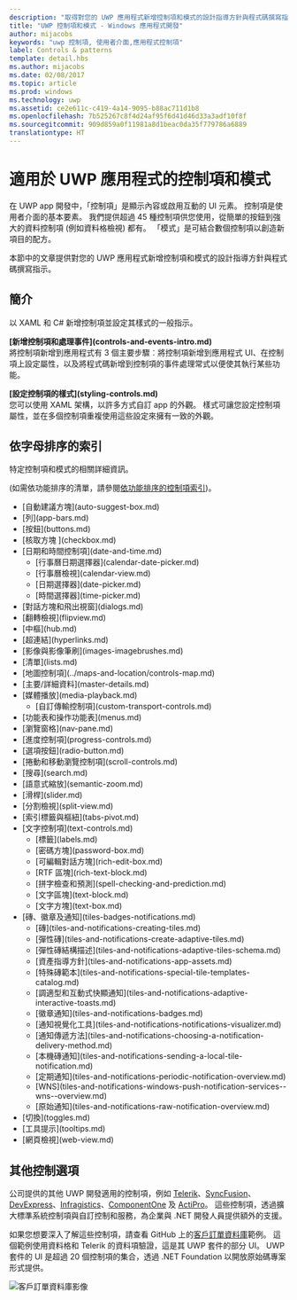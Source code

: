 ```yaml
---
description: "取得對您的 UWP 應用程式新增控制項和模式的設計指導方針與程式碼撰寫指示。 尋找 45 種以上的實用控制項來用於您的應用程式。"
title: "UWP 控制項和模式 - Windows 應用程式開發"
author: mijacobs
keywords: "uwp 控制項, 使用者介面,應用程式控制項"
label: Controls & patterns
template: detail.hbs
ms.author: mijacobs
ms.date: 02/08/2017
ms.topic: article
ms.prod: windows
ms.technology: uwp
ms.assetid: ce2e611c-c419-4a14-9095-b88ac711d1b8
ms.openlocfilehash: 7b525267c8f4d24af95f6d41d46d33a3adf10f8f
ms.sourcegitcommit: 909d859a0f11981a8d1beac0da35f779786a6889
translationtype: HT
---
```

# <a name="controls-and-patterns-for-uwp-apps"></a>適用於 UWP 應用程式的控制項和模式
<link rel="stylesheet" href="https://az835927.vo.msecnd.net/sites/uwp/Resources/css/custom.css"> 

在 UWP app 開發中，「控制項」<i></i>是顯示內容或啟用互動的 UI 元素。 控制項是使用者介面的基本要素。 我們提供超過 45 種控制項供您使用，從簡單的按鈕到強大的資料控制項 (例如資料格檢視) 都有。 「模式」<i></i>是可結合數個控制項以創造新項目的配方。

本節中的文章提供對您的 UWP 應用程式新增控制項和模式的設計指導方針與程式碼撰寫指示。 

## <a name="intro"></a>簡介

以 XAML 和 C# 新增控制項並設定其樣式的一般指示。

<div class="side-by-side">
<div class="side-by-side-content">
  <div class="side-by-side-content-left">
   <p><b>[新增控制項和處理事件](controls-and-events-intro.md)</b> <br/>
將控制項新增到應用程式有 3 個主要步驟︰將控制項新增到應用程式 UI、在控制項上設定屬性，以及將程式碼新增到控制項的事件處理常式以便使其執行某些功能。</li>
</ul> 
</p>
  </div>
  <div class="side-by-side-content-right">
   <p><b>[設定控制項的樣式](styling-controls.md)</b> <br/>
您可以使用 XAML 架構，以許多方式自訂 app 的外觀。 樣式可讓您設定控制項屬性，並在多個控制項重複使用這些設定來擁有一致的外觀。</p>
  </div>
</div>
</div>

## <a name="alphabetical-index"></a>依字母排序的索引 

特定控制項和模式的相關詳細資訊。

(如需依功能排序的清單，請參閱[依功能排序的控制項索引](controls-by-function.md))。

<div class="uwpd-list-of-links">
<ul>

<li>[自動建議方塊](auto-suggest-box.md)</li>

<li>[列](app-bars.md)</li>

<li>[按鈕](buttons.md)</li>

<li>[核取方塊 ](checkbox.md)</li>

<li>[日期和時間控制項](date-and-time.md)
<ul>

<li>[行事曆日期選擇器](calendar-date-picker.md)</li>

<li>[行事曆檢視](calendar-view.md)</li>

<li>[日期選擇器](date-picker.md)</li>

<li>[時間選擇器](time-picker.md)</li>
</ul>
</li>


<li>[對話方塊和飛出視窗](dialogs.md)</li>

<li>[翻轉檢視](flipview.md)</li>

<li>[中樞](hub.md)</li>

<li>[超連結](hyperlinks.md)</li>

<li>[影像與影像筆刷](images-imagebrushes.md)</li>

<li>[清單](lists.md)</li>

<li>[地圖控制項](../maps-and-location/controls-map.md)</li>

<li>[主要/詳細資料](master-details.md)</li>

<li>[媒體播放](media-playback.md)
<ul>
<li>[自訂傳輸控制項](custom-transport-controls.md)</li>
</ul>
</li>

<li>[功能表和操作功能表](menus.md)</li>

<li>[瀏覽窗格](nav-pane.md)</li>

<li>[進度控制項](progress-controls.md)</li>

<li>[選項按鈕](radio-button.md)</li>

<li>[捲動和移動瀏覽控制項](scroll-controls.md)</li>

<li>[搜尋](search.md)</li>

<li>[語意式縮放](semantic-zoom.md)</li>

<li>[滑桿](slider.md)</li>

<li>[分割檢視](split-view.md)</li>

<li>[索引標籤與樞紐](tabs-pivot.md)</li>

<li>[文字控制項](text-controls.md)
<ul>

<li>[標籤](labels.md)</li>

<li>[密碼方塊](password-box.md)</li>

<li>[可編輯對話方塊](rich-edit-box.md)</li>

<li>[RTF 區塊](rich-text-block.md)</li>

<li>[拼字檢查和預測](spell-checking-and-prediction.md)</li>

<li>[文字區塊](text-block.md)</li>

<li>[文字方塊](text-box.md)</li>
</ul>
</li>



<li>[磚、徽章及通知](tiles-badges-notifications.md)
<ul>

<li>[磚](tiles-and-notifications-creating-tiles.md)</li>

<li>[彈性磚](tiles-and-notifications-create-adaptive-tiles.md)</li>

<li>[彈性磚結構描述](tiles-and-notifications-adaptive-tiles-schema.md)</li>

<li>[資產指導方針](tiles-and-notifications-app-assets.md)</li>

<li>[特殊磚範本](tiles-and-notifications-special-tile-templates-catalog.md)</li>

<li>[調適型和互動式快顯通知](tiles-and-notifications-adaptive-interactive-toasts.md)</li>

<li>[徽章通知](tiles-and-notifications-badges.md)</li>

<li>[通知視覺化工具](tiles-and-notifications-notifications-visualizer.md)</li>

<li>[通知傳遞方法](tiles-and-notifications-choosing-a-notification-delivery-method.md)</li>

<li>[本機磚通知](tiles-and-notifications-sending-a-local-tile-notification.md)</li>

<li>[定期通知](tiles-and-notifications-periodic-notification-overview.md)</li>

<li>[WNS](tiles-and-notifications-windows-push-notification-services--wns--overview.md)</li>

<li>[原始通知](tiles-and-notifications-raw-notification-overview.md)</li>
</ul>
</li>


<li>[切換](toggles.md)</li>
<li>[工具提示](tooltips.md)</li>

<li>[網頁檢視](web-view.md)</li>
</ul>
</div>

## <a name="additional-controls-options"></a>其他控制選項

公司提供的其他 UWP 開發適用的控制項，例如 [Telerik](http://www.telerik.com/)、[SyncFusion](https://www.syncfusion.com/products/uwp)、[DevExpress](https://www.devexpress.com/Products/NET/Controls/Win10Apps/)、[Infragistics](http://www.infragistics.com/products/universal-windows-platform)、[ComponentOne](https://www.componentone.com/Studio/Platform/UWP) 及 [ActiPro](http://www.actiprosoftware.com/products/controls/universal)。 這些控制項，透過擴大標準系統控制項與自訂控制和服務，為企業與 .NET 開發人員提供額外的支援。  

如果您想要深入了解這些控制項，請查看 GitHub 上的[客戶訂單資料庫](https://github.com/Microsoft/Windows-appsample-customers-orders-database)範例。 這個範例使用資料格和 Telerik 的資料項驗證，這是其 UWP 套件的部分 UI。 UWP 套件的 UI 是超過 20 個控制項的集合，透過 .NET Foundation 以開放原始碼專案形式提供。

![客戶訂單資料庫影像](images/customerOrdersDataGrid.png)